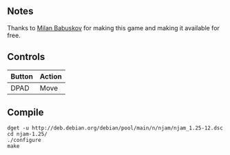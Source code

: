 ## Notes
Thanks to [Milan Babuskov](https://packages.debian.org/sid/njam) for making this game and making it available for free.

## Controls

| Button | Action |
|--|--| 
|DPAD| Move|

## Compile

```shell
dget -u http://deb.debian.org/debian/pool/main/n/njam/njam_1.25-12.dsc
cd njam-1.25/
./configure
make
```